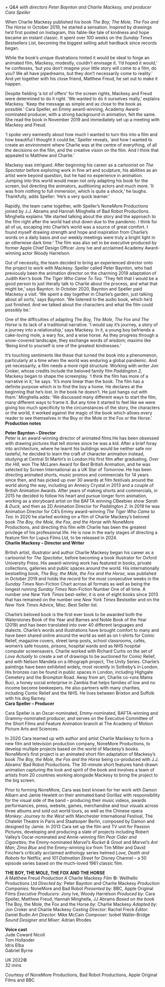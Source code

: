 

_+ Q&A with directors Peter Baynton and Charlie Mackesy, and producer  
Cara Speller_

When Charlie Mackesy published his book _The Boy, The Mole, The Fox and The Horse_ in October 2019, he started a sensation. Inspired by drawings he’d first posted on Instagram, this fable-like tale of kindness and hope became an instant classic. It spent over 100 weeks on the _Sunday Times_ Bestsellers List, becoming the biggest selling adult hardback since records began.

While the book’s unique illustrations hinted it would be ideal to forge an animated film, Mackesy, modestly, couldn’t envisage it. ‘I’d hoped it would,’ he confesses, ‘but you don’t imagine your little story will come to a film, do you? We all have pipedreams, but they don’t necessarily come to reality.’ And yet together with his close friend, Matthew Freud, he set out to make it happen.

Despite fielding ‘a lot of offers’ for the screen rights, Mackesy and Freud were determined to do it right. ‘We wanted to do it ourselves really,’ explains Mackesy. ‘Keep the message as simple and as close to the book as possible.’ Cara Speller, an Emmy award-winning, Academy Award-nominated producer, with a strong background in animation, felt the same. She read the book in November 2019 and immediately set up a meeting with Mackesy and Freud.

‘I spoke very earnestly about how much I wanted to turn this into a film and how beautiful I thought it could be,’ Speller reveals, ‘and how I wanted to create an environment where Charlie was at the centre of everything, of all the decisions on the film, and the creative vision on the film. And I think that appealed to Matthew and Charlie.’

Mackesy was intrigued. After beginning his career as a cartoonist on  _The Spectator_ before exploring work in fine art and sculpture, his abilities as an artist were beyond question, but he had no experience in animation. Jumping into this world would mean not only adapting his book for the screen, but directing the animators, auditioning actors and much more. ‘It was from nothing to full immersion, which is quite a shock,’ he laughs. Thankfully, adds Speller: ‘He’s a very quick learner.’

Rapidly, the team came together, with Speller’s NoneMore Productions joined by J.J. Abrams and Hannah Minghella of Bad Robot Productions. Minghella explains ‘We started talking about the story and the approach to the film right after the world had shut down due to the pandemic. I think for all of us, escaping into Charlie’s world was a source of great comfort. I found myself drawing strength and hope and inspiration from Charlie’s words on a daily basis and our weekly meetings were truly a bright light in an otherwise dark time.’ The film was also set to be executive produced by former Apple Chief Design Officer Jony Ive and acclaimed Academy Award-winning actor Woody Harrelson.

Out of necessity, the team decided to bring an experienced director onto the project to work with Mackesy. Speller called Peter Baynton, who had previously been the animation director on the charming 2019 adaptation of Judith Kerr’s book _The Tiger Who Came To Tea_. ‘They felt that I would be a good person to just literally talk to Charlie about the process, and what that might be,’ says Baynton. In October 2020, Baynton and Speller paid Mackesy a visit. ‘We spent a day together in Charlie’s garden, just talking about all sorts,’ says Baynton. ‘We listened to the audio book, which he’d just finished. And we talked about the characters and what the film could possibly be.’

One of the difficulties of adapting _The Boy, The Mole, The Fox and The Horse_ is its lack of a traditional narrative. ‘I would say it’s journey, a story of a journey into a relationship,’ says Mackesy. In it, a young boy befriends a cake-loving mole, a wary fox, and a wise horse. As they progress through a snow-covered landscape, they exchange words of wisdom; maxims like ‘Being kind to yourself is one of the greatest kindnesses.’

It’s touching sentiments like these that turned the book into a phenomenon, particularly at a time when the world was enduring a global pandemic. And yet necessarily, a film needs a more rigid structure. Working with writer Jon Croker, whose credits include the beloved family film _Paddington 2_, Mackesy began to shape the screenplay. ‘I think the film has more of a narrative in it,’ he says. ‘It’s more linear than the book. The film has a definite purpose which is to find the boy a home. He declares at the beginning that he’s lost. In the book he doesn’t. He just hangs out with them.’ Minghella adds: ‘We discussed many different ways to start the film, many different ways to frame it. But any time it started to feel like we were giving too much specificity to the circumstances of the story, the characters or the world, it worked against the magic of the book which allows every reader to see themselves in the Boy or the Mole or the Fox or the Horse.’  
**Production notes**  

**Peter Baynton – Director**  
Peter is an award-winning director of animated films.He has been obsessed with drawing pictures that tell stories since he was a kid. After a brief foray into architecture, where he learnt his buildings would be neither safe nor tasteful, he decided to learn the craft of character animation instead, studying at Central St Martin’s in London.His first film after graduating, _Over the Hill,_ won The McLaren Award for Best British Animation, and he was selected by Screen International as a UK Star of Tomorrow. He has been directing animated shorts, music promos and commercials for 14 years since then, and has picked up over 30 awards at film festivals around the world along the way, including an Annecy Crystal in 2013 and a couple of British Animation Awards. After years of making shorts and commercials, in 2015 he decided to follow his heart and pursue longer form animation, working as a storyboard artist on the BAFTA winning CBeebies show _Sarah & Duck_, and then as 2D Animation Director for _Paddington 2_. In 2019 he was Animation Director for C4’s Emmy award-winning _The Tiger Who Came to Tea._ In 2020 he started working on a film of Charlie Mackesy’s beloved book _The Boy, the Mole, the Fox, and the Horse_ with NoneMore Productions, and directing this film with Charlie has been the greatest privilege of his professional life. He is now in the early stages of directing a feature film for Lupus Films Ltd, to be released in 2024.  
**Charlie Mackesy – Director and Writer**  

British artist, illustrator and author Charlie Mackesy began his career as a cartoonist for _The Spectator_, before becoming a book illustrator for Oxford University Press. His award-winning work has featured in books, private collections, galleries and public spaces around the world. His internationally bestselling book, _The Boy, the Mole, the Fox and the Horse_, was published in October 2019 and holds the record for the most consecutive weeks in the _Sunday Times_ Non-Fiction Chart across all formats as well as being the longest running _Sunday Times_ Non-Fiction Number One of all time. A number one _New York Times_ best-seller, it is one of eight books since 2013 that has remained on the number one _New York Times_ Bestseller and on the _New York Times_ Advice, Misc. Best Seller list.

Charlie’s beloved book is the first ever book to be awarded both the Waterstones Book of the Year and Barnes and Noble Book of the Year (2019) and has been translated into over 40 different languages and dialects. Charlie’s words and illustrations have brought comfort to many and have been shared online around the world as well as on t-shirts for Comic Relief, magazine covers, street lamp posts, school classrooms, cafés, women’s safe houses, prisons, hospital wards and as NHS hospital computer screensavers. Charlie worked with Richard Curtis on the set of _Love Actually_ to create a set of drawings to be auctioned for Comic Relief, and with Nelson Mandela on a lithograph project, The Unity Series. Charlie’s paintings have been exhibited widely, most recently in Sotheby’s in London. His bronzes can be found in public spaces in London, including Highgate Cemetery and the Brompton Road. Away from art, Charlie co-runs Mama Buci, a honey social enterprise in Zambia that helps families of low and no income become beekeepers. He also partners with many charities, including Comic Relief and the NHS. He lives between Brixton and Suffolk with his dog Barney.  
**Cara Speller – Producer**  

Cara Speller is an Oscar-nominated, Emmy-nominated, BAFTA-winning and Grammy-nominated producer, and serves on the Executive Committee of the Short Films and Feature Animation branch at The Academy of Motion Picture Arts and Sciences.

In 2020 Cara teamed up with author and artist Charlie Mackesy to form a new film and television production company, NoneMore Productions, to develop multiple projects based on the world of Mackesy’s books. NoneMore’s first project is an animated short film adaptation of Mackesy’s book _The Boy, the Mole, the Fox and the Horse_ being co-produced with J.J. Abrams’ Bad Robot Productions. The 30-minute short features hand-drawn animation capturing the look and spirit of the book and involves a team of artists from 20 countries working alongside Mackesy to bring the project to the big screen.

Prior to forming NoneMore, Cara was best known for her work with Damon Albarn and Jamie Hewlett on their animated band Gorillaz with responsibility for the visual side of the band – producing their music videos, awards performances, press, website, games, merchandise and tour visuals across three albums and sold out world tours, as well as the Chinese opera _Monkey: Journey to the West_ with Manchester International Festival, The Chatelet Theatre in Paris and Staatsoper Berlin, composed by Damon and designed by Jamie. In 2013 Cara set up the film and TV unit for Passion Pictures, developing and producing a slate of projects including Robert Valley’s Oscar-nominated and Annie-winning film _Pear Cider and Cigarettes;_ the Emmy-nominated _Marvel’s Rocket & Groot_ and _Marvel’s Ant Man_; _Zima Blue_ and the Emmy-winning _Ice_ from Tim Miller and David Fincher’s critically acclaimed anthology series helmed _Love, Death and Robots_ for Netflix; and _101 Dalmatian Street_ for Disney Channel – a 50 episode series based on the much-loved 1961 classic film.  

**THE BOY, THE MOLE, THE FOX AND THE HORSE**  
_A_ Matthew Freud _Production_
_A_ Charlie Mackesy _Film_
©: Wellhello Productions Ltd
_Directed by:_ Peter Baynton and Charlie Mackesy
_Production Companies:_ NoneMore and Bad Robot
_Presented by:_ BBC, Apple Original Films
_Executive Producers:_ Jony Ive, Woody Harrelson
_Produced by:_ Cara Speller, Matthew Freud, Hannah Minghella, JJ Abrams
_Based on the book_ The Boy, the Mole, the Fox and the Horse _by:_
Charlie Mackesy
_Adapted by:_ Jon Croker and Charlie Mackesy
_Casting Director:_ Rachel Freck
_Editor:_ Daniel Budin
_Art Director:_ Mike McCain
_Composer:_ Isobel Waller-Bridge
_Sound Designer and Mixer:_ Adrian Rhodes

**Voice cast**  
Jude Coward Nicoll  
Tom Hollander  
Idris Elba  
Gabriel Byrne  

UK 2022©  
32 mins  

Courtesy of NoneMore Productions, Bad Robot Productions, Apple Original Films and BBC  
<!--stackedit_data:
eyJoaXN0b3J5IjpbLTEzNjkxNzg1NDVdfQ==
-->